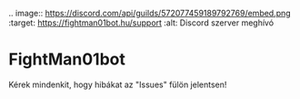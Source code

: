 .. image:: https://discord.com/api/guilds/572077459189792769/embed.png
   :target: https://fightman01bot.hu/support
   :alt: Discord szerver meghívó

# FightMan01bot
Kérek mindenkit, hogy hibákat az "Issues" fülön jelentsen!
